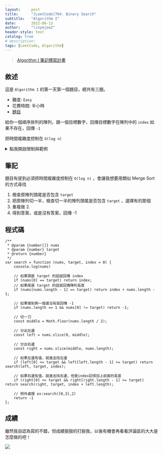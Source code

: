 ```yaml
---
layout:     post
title:      "[LeetCode]704. Binary Search"
subtitle:   "Algorithm I"
date:       2022-06-13
author:     "linyejoe2"
header-style: text
catalog: true
# description: 
tags: [LeetCode, Algorithm]
---
```


>[Algorithm I 筆記撰寫計畫](https://linyejoe2.github.io/2022/06/13/leetcode/Data%20Structure/Data%20Structure%20I/Starting-write-Algorithm-I-Note/)

## 敘述

這是 `Algorithm I` 的第一天第一個題目，總共有三題。

+ 難度: `Easy` 
+ 花費時間: 半小時
+ [題目](https://leetcode.com/problems/binary-search/)

給你一個順序排列的陣列，跟一個目標數字，回傳目標數字在陣列中的 `index` 如果不存在，回傳 `-1`

<!--more-->

把時間複雜度控制在 `O(log n)`

<details><summary>點我開啟限制與範例</summary>
<pre>

**限制:**

-   `1 <= nums.length <= 104`
-   `-104 < nums[i], target < 104`
-   All the integers in `nums` are **unique**.
-   `nums` is sorted in ascending order.

**Example 1:**

```=
Input: nums = [-1,0,3,5,9,12], target = 9
Output: 4
Explanation: 9 exists in nums and its index is 4
```

**Example 2:**

```=
Input: nums = [-1,0,3,5,9,12], target = 2
Output: -1
Explanation: 2 does not exist in nums so return -1
```
</pre></details>

## 筆記

題目有提到必須把時間複雜度控制在 `O(log n)` ，會讓我想要用類似 Merge Sort 的方式尋找

1. 檢查原陣列頭尾是否包含 `target`
2. 把原陣列切一半，檢查切一半的陣列頭尾是否包含 `target` ，選擇有的那個
3. 重複做 2.
4. 得到答案，或是沒有答案，回傳 -1

## 程式碼

```js=
/**
 * @param {number[]} nums
 * @param {number} target
 * @return {number}
 */
var search = function (nums, target, index = 0) {
    console.log(nums)

    // 如果頭是 target 的話就回傳 index
    if (nums[0] == target) return index;
    // 如果尾是 target 的話就回傳陣列長度
    if (nums[nums.length - 1] == target) return index + nums.length - 1;

    // 如果做到剩一個還沒有就回傳 -1
    if (nums.length == 1 && nums[0] != target) return -1;

    // 切一刀
    const middle = Math.floor(nums.length / 2);

    // 分出左邊
    const left = nums.slice(0, middle);

    // 分出右邊
    const right = nums.slice(middle, nums.length);

    // 如果左邊有值，就進去找左邊
    if (left[0] <= target && left[left.length - 1] >= target) return search(left, target, index);

    // 如果右邊有值，就進去找右邊，但是index記得加上前面的長度
    if (right[0] <= target && right[right.length - 1] >= target) return search(right, target, index + left.length);

    // 例外處理 ex:search([0,3],2)
    return -1
};
```

## 成績

雖然我自認為寫的不錯，但成績狠狠的打臉我，以後有機會再看看評論區的大大是怎麼做的吧！

![](https://i.imgur.com/tM63zgI.png)

<details style='display:none;'><summary>點我開啟舊寫法/失敗寫法</summary>
<pre>



</pre></details>

<!-- ##### 參考資料 -->
